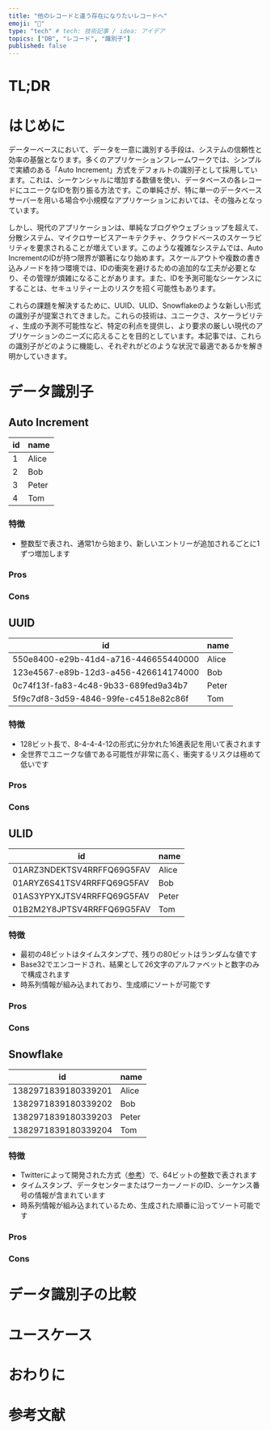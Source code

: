 ```yaml
---
title: "他のレコードと違う存在になりたいレコードへ"
emoji: "🤡"
type: "tech" # tech: 技術記事 / idea: アイデア
topics: ["DB", "レコード", "識別子"]
published: false
---
```


# TL;DR

# はじめに

データーベースにおいて、データを一意に識別する手段は、システムの信頼性と効率の基盤となります。多くのアプリケーションフレームワークでは、シンプルで実績のある「Auto Increment」方式をデフォルトの識別子として採用しています。これは、シーケンシャルに増加する数値を使い、データベースの各レコードにユニークなIDを割り振る方法です。この単純さが、特に単一のデータベースサーバーを用いる場合や小規模なアプリケーションにおいては、その強みとなっています。

しかし、現代のアプリケーションは、単純なブログやウェブショップを超えて、分散システム、マイクロサービスアーキテクチャ、クラウドベースのスケーラビリティを要求されることが増えています。このような複雑なシステムでは、Auto IncrementのIDが持つ限界が顕著になり始めます。スケールアウトや複数の書き込みノードを持つ環境では、IDの衝突を避けるための追加的な工夫が必要となり、その管理が煩雑になることがあります。また、IDを予測可能なシーケンスにすることは、セキュリティー上のリスクを招く可能性もあります。

これらの課題を解決するために、UUID、ULID、Snowflakeのような新しい形式の識別子が提案されてきました。これらの技術は、ユニークさ、スケーラビリティ、生成の予測不可能性など、特定の利点を提供し、より要求の厳しい現代のアプリケーションのニーズに応えることを目的としています。本記事では、これらの識別子がどのように機能し、それぞれがどのような状況で最適であるかを解き明かしていきます。

# データ識別子

## Auto Increment

| id  | name  |
| --- | ----- |
| 1   | Alice |
| 2   | Bob   |
| 3   | Peter |
| 4   | Tom   |

### 特徴

- 整数型で表され、通常1から始まり、新しいエントリーが追加されるごとに1ずつ増加します

### Pros

### Cons

## UUID

| id                                   | name  |
| ------------------------------------ | ----- |
| 550e8400-e29b-41d4-a716-446655440000 | Alice |
| 123e4567-e89b-12d3-a456-426614174000 | Bob   |
| 0c74f13f-fa83-4c48-9b33-689fed9a34b7 | Peter |
| 5f9c7df8-3d59-4846-99fe-c4518e82c86f | Tom   |

### 特徴

- 128ビット長で、8-4-4-4-12の形式に分かれた16進表記を用いて表されます
- 全世界でユニークな値である可能性が非常に高く、衝突するリスクは極めて低いです

### Pros

### Cons

## ULID

| id                         | name  |
| -------------------------- | ----- |
| 01ARZ3NDEKTSV4RRFFQ69G5FAV | Alice |
| 01ARYZ6S41TSV4RRFFQ69G5FAV | Bob   |
| 01AS3YPYXJTSV4RRFFQ69G5FAV | Peter |
| 01B2M2Y8JPTSV4RRFFQ69G5FAV | Tom   |

### 特徴

- 最初の48ビットはタイムスタンプで、残りの80ビットはランダムな値です
- Base32でエンコードされ、結果として26文字のアルファベットと数字のみで構成されます
- 時系列情報が組み込まれており、生成順にソートが可能です

### Pros

### Cons

## Snowflake

| id                  | name  |
| ------------------- | ----- |
| 1382971839180339201 | Alice |
| 1382971839180339202 | Bob   |
| 1382971839180339203 | Peter |
| 1382971839180339204 | Tom   |

### 特徴

- Twitterによって開発された方式（[参考](https://github.com/twitter-archive/snowflake)）で、64ビットの整数で表されます
- タイムスタンプ、データセンターまたはワーカーノードのID、シーケンス番号の情報が含まれています
- 時系列情報が組み込まれているため、生成された順番に沿ってソート可能です

### Pros

### Cons

# データ識別子の比較

# ユースケース

# おわりに

# 参考文献
